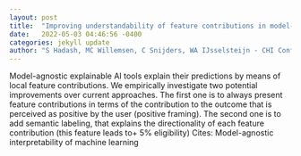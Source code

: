 ```yaml
---
layout: post
title:  "Improving understandability of feature contributions in model-agnostic explainable AI tools"
date:   2022-05-03 04:46:56 -0400
categories: jekyll update
author: "S Hadash, MC Willemsen, C Snijders, WA IJsselsteijn - CHI Conference on Human , 2022"
---
```

Model-agnostic explainable AI tools explain their predictions by means of local feature contributions. We empirically investigate two potential improvements over current approaches. The first one is to always present feature contributions in terms of the contribution to the outcome that is perceived as positive by the user (positive framing). The second one is to add semantic labeling, that explains the directionality of each feature contribution (this feature leads to+ 5% eligibility) Cites: Model-agnostic interpretability of machine learning
